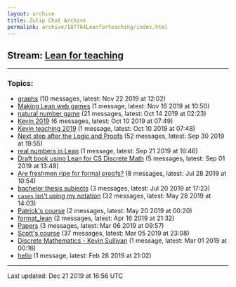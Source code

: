 ```yaml
---
layout: archive
title: Zulip Chat Archive
permalink: archive/187764Leanforteaching/index.html
---
```


## Stream: [Lean for teaching](http://127.0.0.1:4000/archive/187764Leanforteaching/index.html)
---

### Topics:

* [graphs](66822graphs.html) (10 messages, latest: Nov 22 2019 at 12:02)
* [Making Lean web games](00387MakingLeanwebgames.html) (1 message, latest: Nov 16 2019 at 10:50)
* [natural number game](77211naturalnumbergame.html) (21 messages, latest: Oct 14 2019 at 02:23)
* [Kevin 2019](57258Kevin2019.html) (6 messages, latest: Oct 10 2019 at 07:49)
* [Kevin teaching 2019](49869Kevinteaching2019.html) (1 message, latest: Oct 10 2019 at 07:48)
* [Next step after the Logic and Proofs](53097NextstepaftertheLogicandProofs.html) (52 messages, latest: Sep 30 2019 at 19:55)
* [real numbers in Lean](60152realnumbersinLean.html) (1 message, latest: Sep 21 2019 at 16:46)
* [Draft book using Lean for CS Discrete Math](23869DraftbookusingLeanforCSDiscreteMath.html) (5 messages, latest: Sep 01 2019 at 13:48)
* [Are freshmen ripe for formal proofs?](23649Arefreshmenripeforformalproofs.html) (8 messages, latest: Jul 28 2019 at 10:54)
* [bachelor thesis subjects](55956bachelorthesissubjects.html) (3 messages, latest: Jul 20 2019 at 17:23)
* [`cases` isn't using my notation](02317casesisntusingmynotation.html) (32 messages, latest: May 28 2019 at 14:03)
* [Patrick's course](67258Patrickscourse.html) (2 messages, latest: May 20 2019 at 00:20)
* [format_lean](19241formatlean.html) (2 messages, latest: Apr 16 2019 at 21:32)
* [Papers](32460Papers.html) (3 messages, latest: Mar 06 2019 at 09:57)
* [Scott's course](09945Scottscourse.html) (37 messages, latest: Mar 05 2019 at 23:08)
* [Discrete Mathematics - Kevin Sullivan](61308DiscreteMathematicsKevinSullivan.html) (1 message, latest: Mar 01 2019 at 00:16)
* [hello](47413hello.html) (1 message, latest: Feb 28 2019 at 21:02)

<hr><p>Last updated: Dec 21 2019 at 16:56 UTC</p>